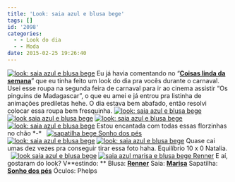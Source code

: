 ```yaml
---
title: 'Look: saia azul e blusa bege'
tags: []
id: '2098'
categories:
  - - Look do dia
  - - Moda
date: 2015-02-25 19:26:40
---
```


[![look: saia azul e blusa bege ](/images/2015/02/DSC03561.jpg)](/images/2015/02/DSC03561.jpg) Eu já havia comentando no “[**Coisas linda da semana**](http://natalia.blog.br/2015/02/21/coisas-lindas-da-semana-5/ "Coisas lindas da semana")” que eu tinha feito um look do dia pra vocês durante o carnaval. Usei esse roupa na segunda feira de carnaval para ir ao cinema assistir “Os pinguins de Madagascar”, o que eu amei e já entrou pra listinha de animações prediletas hehe. O dia estava bem abafado, então resolvi colocar essa roupa bem fresquinha. [![look: saia azul e blusa bege](/images/2015/02/DSC03560.jpg)](/images/2015/02/DSC03560.jpg) [![look saia azul e blusa bege](/images/2015/02/DSC03562.jpg)](/images/2015/02/DSC03562.jpg) [![look: saia azul e blusa bege](/images/2015/02/DSC03564.jpg)](/images/2015/02/DSC03564.jpg) [![look: saia azul e blusa bege](/images/2015/02/DSC03572.jpg)](/images/2015/02/DSC03572.jpg) Estou encantada com todas essas florzinhas no chão \*-\*   [![sapatilha bege Sonho dos pés](/images/2015/02/DSC03577.jpg)](/images/2015/02/DSC03577.jpg) [![look: saia azul e blusa bege](/images/2015/02/DSC03582.jpg)](/images/2015/02/DSC03582.jpg) [![look: saia azul e blusa bege](/images/2015/02/DSC03574.jpg)](/images/2015/02/DSC03574.jpg) Quase cai umas dez vezes pra conseguir tirar essa foto haha. Equilíbrio 10 x 0 Natalia.   [![look saia azul e blusa bege](/images/2015/02/DSC03581.jpg)](/images/2015/02/DSC03581.jpg) [![saia azul marisa e blusa bege Renner ](/images/2015/02/DSC03579.jpg)](/images/2015/02/DSC03579.jpg) E aí, gostaram do look? V**estindo: ** Blusa: [**Renner**](http://www.lojasrenner.com.br/ "Renner") Saia: [**Marisa**](http://www.marisa.com.br/ "Marisa") Sapatilha: [**Sonho dos pés**](http://sonhodospes.com.br/ "Sonho dos pés") Óculos: Phelps
